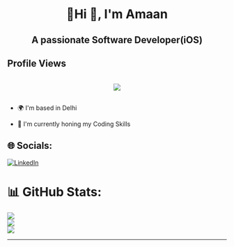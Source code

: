 
<div>
<h1 align="center">💫Hi 👋, I'm Amaan</h1>
<h2 align="center">A passionate Software Developer(iOS)</h2>
</div>


 ## Profile Views <br>
<div align="center">
  <br>
  <img src="https://profile-counter.glitch.me/amaank8797/count.svg?"  />
</div>
 
 ##
###

- 🌍 I'm based in Delhi

- 🚀  I'm currently honing my Coding Skills


###

## 🌐 Socials:<br>
[![LinkedIn](https://img.shields.io/badge/LinkedIn-%230077B5.svg?logo=linkedin&logoColor=white)](https://www.linkedin.com/in/amaan-555072228/)  <br>


# 📊 GitHub Stats:
![](https://github-readme-streak-stats.herokuapp.com/?user=amaank8797&theme=dark&hide_border=false)<br/>
![](https://github-readme-stats.vercel.app/api?username=amaank8797&theme=dark&hide_border=false&include_all_commits=true&count_private=true)<br/>
![](https://github-readme-stats.vercel.app/api/top-langs/?username=amaank8797&theme=dark&hide_border=false&include_all_commits=true&count_private=true&layout=compact)



---
<!-- Proudly created with GPRM ( https://gprm.itsvg.in ) -->
